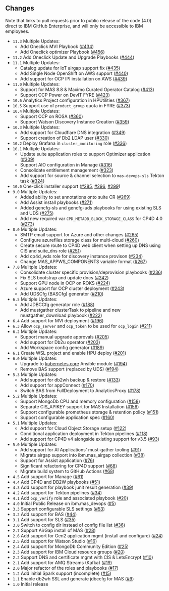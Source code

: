 ## Changes
Note that links to pull requests prior to public release of the code (4.0) direct to IBM GitHub Enterprise, and will only be accessible to IBM employees.

- `11.3` Multiple Updates:
    - Add Oneclick MVI Playbook ([#434](https://github.com/ibm-mas/ansible-devops/pull/434))
    - Add Oneclick optimizer Playbook ([#456](https://github.com/ibm-mas/ansible-devops/pull/456))
- `11.2` Add Oneclick Update and Upgrade Playbooks ([#444](https://github.com/ibm-mas/ansible-devops/pull/444))
- `11.1` Multiple Updates:
    - Catalog update for IoT airgap support fix ([#435](https://github.com/ibm-mas/ansible-devops/pull/435))
    - Add Single Node OpenShift on AWS support ([#440](https://github.com/ibm-mas/ansible-devops/pull/440))
    - Add support for OCP IPI installation on AWS ([#439](https://github.com/ibm-mas/ansible-devops/pull/439))
- `11.0` Multiple Updates:
    - Support for MAS 8.8 & Maximo Curated Operator Catalog ([#413](https://github.com/ibm-mas/ansible-devops/pull/413))
    - Support OCP Power on DevIT FYRE ([#423](https://github.com/ibm-mas/ansible-devops/pull/423))
- `10.6` Analytics Project configuration in HPUtilities ([#367](https://github.com/ibm-mas/ansible-devops/pull/367))
- `10.5` Support use of `product_group` quota in FYRE ([#373](https://github.com/ibm-mas/ansible-devops/pull/373))
- `10.4` Multiple Updates:
    - Support OCP on ROSA ([#360](https://github.com/ibm-mas/ansible-devops/pull/360))
    - Support Watson Discovery Instance Creation ([#359](https://github.com/ibm-mas/ansible-devops/pull/359))
- `10.3` Multiple Updates:
    - Add support for Cloudflare DNS integration ([#349](https://github.com/ibm-mas/ansible-devops/pull/349))
    - Support creation of Db2 LDAP user ([#330](https://github.com/ibm-mas/ansible-devops/pull/330))
- `10.2` Deploy Grafana in `cluster_monitoring` role ([#336](https://github.com/ibm-mas/ansible-devops/pull/336))
- `10.1` Multiple Updates:
    - Update suite application roles to support Optimizer application ([#309](https://github.com/ibm-mas/ansible-devops/pull/309))
    - Support AIO configuration in Manage ([#316](https://github.com/ibm-mas/ansible-devops/pull/316))
    - Consolidate entitlement management ([#323](https://github.com/ibm-mas/ansible-devops/pull/323))
    - Add support for source & channel selection to `mas-devops-sls` Tekton task ([#324](https://github.com/ibm-mas/ansible-devops/pull/324))
- `10.0` One-click installer support ([#285](https://github.com/ibm-mas/ansible-devops/pull/285), [#296](https://github.com/ibm-mas/ansible-devops/pull/296), [#299](https://github.com/ibm-mas/ansible-devops/pull/299))
- `9.0` Multiple Updates:
    - Added ability to set annotations onto suite CR ([#269](https://github.com/ibm-mas/ansible-devops/pull/269))
    - Add Assist install playbooks ([#271](https://github.com/ibm-mas/ansible-devops/pull/271))
    - Added gencfg-sls and gencfg-uds playbooks for using existing SLS and UDS ([#275](https://github.com/ibm-mas/ansible-devops/pull/275))
    - Add new required var `CPD_METADB_BLOCK_STORAGE_CLASS` for CP4D 4.0 ([#273](https://github.com/ibm-mas/ansible-devops/pull/273))
- `8.0` Multiple Updates:
    - SMTP email support for Azure and other changes ([#265](https://github.com/ibm-mas/ansible-devops/pull/265))
    - Configure azurefiles storage class for multi-cloud ([#260](https://github.com/ibm-mas/ansible-devops/pull/260))
    - Create secure route to CP4D web client when setting up DNS using CIS and suite_dns role ([#251](https://github.com/ibm-mas/ansible-devops/pull/251))
    - Add cp4d_wds role for discovery instance provison ([#234](https://github.com/ibm-mas/ansible-devops/pull/234))
    - Change MAS_APPWS_COMPONENTS variable format ([#267](https://github.com/ibm-mas/ansible-devops/pull/267))
- `7.0` Mulitple Updates:
    - Consolidate cluster specific provision/deprovision playbooks ([#236](https://github.com/ibm-mas/ansible-devops/pull/236))
    - Fix SLS bootstrap and update docs ([#242](https://github.com/ibm-mas/ansible-devops/pull/242))
    - Support GPU node in OCP on ROKS ([#224](https://github.com/ibm-mas/ansible-devops/pull/224))
    - Azure support for OCP cluster deployment ([#243](https://github.com/ibm-mas/ansible-devops/pull/243))
    - Add UDSCfg (BASCfg) generator ([#210](https://github.com/ibm-mas/ansible-devops/pull/210))
- `6.5` Multiple Updates:
    - Add JDBCCfg generator role ([#188](https://github.com/ibm-mas/ansible-devops/pull/188))
    - Add mustgather clusterTask to pipeline and new mustgather_download playbook ([#222](https://github.com/ibm-mas/ansible-devops/pull/222))
- `6.4` Add support for MVI deployment ([#196](https://github.com/ibm-mas/ansible-devops/pull/196))
- `6.3` Allow `ocp_server` and `ocp_token` to be used for `ocp_login` ([#211](https://github.com/ibm-mas/ansible-devops/pull/211))
- `6.2` Multiple Updates:
    - Support manual upgrade approvals ([#205](https://github.com/ibm-mas/ansible-devops/pull/205))
    - Add support for Db2u operator ([#203](https://github.com/ibm-mas/ansible-devops/pull/203))
    - Add Workspace config generator ([#189](https://github.com/ibm-mas/ansible-devops/pull/189))
- `6.1` Create WSL project and enable HPU deploy ([#201](https://github.com/ibm-mas/ansible-devops/pull/201))
- `6.0` Multiple Updates:
    - Upgrade to [kubernetes.core](https://docs.ansible.com/ansible/latest/collections/kubernetes/core/) Ansible module ([#194](https://github.com/ibm-mas/ansible-devops/pull/194))
    - Remove BAS support (replaced by UDS) ([#194](https://github.com/ibm-mas/ansible-devops/pull/194))
- `5.3` Multiple Updates:
    - Add support for db2wh backup & restore ([#133](https://github.com/ibm-mas/ansible-devops/pull/133))
    - Add support for appConnect ([#170](https://github.com/ibm-mas/ansible-devops/pull/170))
    - Switch BAS from FullDeployment to AnalyticsProxy ([#178](https://github.com/ibm-mas/ansible-devops/pull/178))
- `5.2` Multiple Updates:
    - Support MongoDb CPU and memory configuration ([#158](https://github.com/ibm-mas/ansible-devops/pull/158))
    - Separate CIS_APIKEY support for MAS Installation ([#156](https://github.com/ibm-mas/ansible-devops/pull/156))
    - Support configurable prometheus storage & retention policy ([#151](https://github.com/ibm-mas/ansible-devops/pull/151))
    - Support configurable application spec ([#160](https://github.com/ibm-mas/ansible-devops/pull/160))
- `5.1` Multiple Updates:
    - Add support for Cloud Object Storage setup ([#122](https://github.com/ibm-mas/ansible-devops/pull/122))
    - Conditional application deployment in Tekton pipelines ([#118](https://github.com/ibm-mas/ansible-devops/pull/118))
    - Add support for CP4D v4 alongside existing support for v3.5 ([#93](https://github.com/ibm-mas/ansible-devops/pull/93))
- `5.0` Multiple Updates:
    - Add support for AI Applications' must-gather tooling ([#91](https://github.com/ibm-mas/ansible-devops/pull/91))
    - Migrate airgap support into ibm.mas_airgap collection ([#38](https://github.com/ibm-mas/ansible-devops/pull/38))
    - Support for Assist application ([#76](https://github.com/ibm-mas/ansible-devops/pull/76))
    - Significant refactoring for CP4D support ([#68](https://github.com/ibm-mas/ansible-devops/pull/68))
    - Migrate build system to GitHub Actions ([#68](https://github.com/ibm-mas/ansible-devops/pull/68))
- `4.5` Add support for Manage ([#61](https://github.com/ibm-mas/ansible-devops/pull/61))
- `4.4` Add CP4D and DB2W playbooks ([#51](https://github.com/ibm-mas/ansible-devops/pull/51))
- `4.3` Add support for playbook junit result generation ([#39](https://github.com/ibm-mas/ansible-devops/pull/39))
- `4.2` Add support for Tekton pipelines ([#34](https://github.com/ibm-mas/ansible-devops/pull/34))
- `4.1` Add `ocp_verify` role and associated playbook ([#20](https://github.com/ibm-mas/ansible-devops/pull/20))
- `4.0` Initial Public Release on ibm.mas_devops ([#5](https://github.com/ibm-mas/ansible-devops/pull/5))
- `3.3` Support configurable SLS settings ([#53](https://github.ibm.com/maximoappsuite/mas-devops-ansible/pull/53))
- `3.2` Add support for BAS ([#44](https://github.ibm.com/maximoappsuite/mas-devops-ansible/pull/44))
- `3.1` Add support for SLS ([#35](https://github.ibm.com/maximoappsuite/mas-devops-ansible/pull/35))
- `3.0` Switch to config dir instead of config file list ([#36](https://github.ibm.com/maximoappsuite/mas-devops-ansible/pull/36))
- `2.7` Support AirGap install of MAS ([#28](https://github.ibm.com/maximoappsuite/mas-devops-ansible/pull/28))
- `2.6` Add support for Gen2 application mgmt (install and configure) ([#24](https://github.ibm.com/maximoappsuite/mas-devops-ansible/pull/24))
- `2.5` Add support for Watson Studio ([#16](https://github.ibm.com/maximoappsuite/mas-devops-ansible/pull/16))
- `2.4` Add support for MongoDb Community Edition ([#25](https://github.ibm.com/maximoappsuite/mas-devops-ansible/pull/25))
- `2.3` Add support for IBM Cloud resource groups ([#20](https://github.ibm.com/maximoappsuite/mas-devops-ansible/pull/20))
- `2.2` Support DNS and certificate mgmt with CIS & LetsEncrypt ([#10](https://github.ibm.com/maximoappsuite/mas-devops-ansible/pull/10))
- `2.1` Add support for AMQ Streams (Kafka) ([#19](https://github.ibm.com/maximoappsuite/mas-devops-ansible/pull/19))
- `2.0` Major refactor of the roles and playbooks ([#17](https://github.ibm.com/maximoappsuite/mas-devops-ansible/pull/17))
- `1.2` Add initial Spark support (incomplete) ([#15](https://github.ibm.com/maximoappsuite/mas-devops-ansible/pull/15))
- `1.1` Enable db2wh SSL and generate jdbccfg for MAS ([#9](https://github.ibm.com/maximoappsuite/mas-devops-ansible/pull/9))
- `1.0` Initial release
